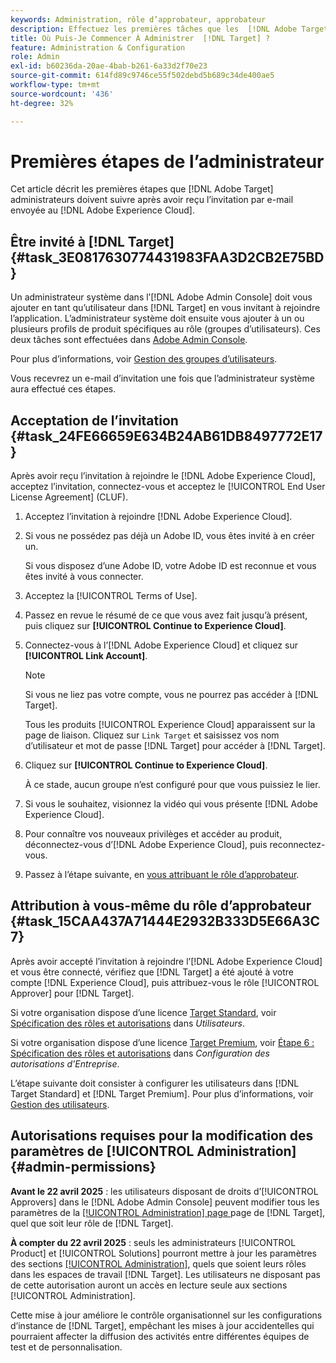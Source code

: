 ```yaml
---
keywords: Administration, rôle d’approbateur, approbateur
description: Effectuez les premières tâches que les  [!DNL Adobe Target]  doivent effectuer après avoir reçu l’invitation par e-mail à  [!DNL Adobe Experience Cloud].
title: Où Puis-Je Commencer À Administrer  [!DNL Target] ?
feature: Administration & Configuration
role: Admin
exl-id: b60236da-20ae-4bab-b261-6a33d2f70e23
source-git-commit: 614fd89c9746ce55f502debd5b689c34de400ae5
workflow-type: tm+mt
source-wordcount: '436'
ht-degree: 32%

---
```


# Premières étapes de l’administrateur

Cet article décrit les premières étapes que [!DNL Adobe Target] administrateurs doivent suivre après avoir reçu l’invitation par e-mail envoyée au [!DNL Adobe Experience Cloud].

## Être invité à [!DNL Target] {#task_3E0817630774431983FAA3D2CB2E75BD}

Un administrateur système dans l’[!DNL Adobe Admin Console] doit vous ajouter en tant qu’utilisateur dans [!DNL Target] en vous invitant à rejoindre l’application. L’administrateur système doit ensuite vous ajouter à un ou plusieurs profils de produit spécifiques au rôle (groupes d’utilisateurs). Ces deux tâches sont effectuées dans [Adobe Admin Console](https://adminconsole.adobe.com).

Pour plus d’informations, voir [Gestion des groupes d’utilisateurs](https://helpx.adobe.com/enterprise/using/users.html).

Vous recevrez un e-mail d’invitation une fois que l’administrateur système aura effectué ces étapes.

## Acceptation de l’invitation {#task_24FE66659E634B24AB61DB8497772E17}

Après avoir reçu l’invitation à rejoindre le [!DNL Adobe Experience Cloud], acceptez l’invitation, connectez-vous et acceptez le [!UICONTROL End User License Agreement] (CLUF).

1. Acceptez l’invitation à rejoindre [!DNL Adobe Experience Cloud].
1. Si vous ne possédez pas déjà un Adobe ID, vous êtes invité à en créer un.

   Si vous disposez d’une Adobe ID, votre Adobe ID est reconnue et vous êtes invité à vous connecter.
1. Acceptez la [!UICONTROL Terms of Use].
1. Passez en revue le résumé de ce que vous avez fait jusqu’à présent, puis cliquez sur **[!UICONTROL Continue to Experience Cloud]**.
1. Connectez-vous à l’[!DNL Adobe Experience Cloud] et cliquez sur **[!UICONTROL Link Account]**.

   >[!NOTE]
   >
   >Si vous ne liez pas votre compte, vous ne pourrez pas accéder à [!DNL Target].

   Tous les produits [!UICONTROL Experience Cloud] apparaissent sur la page de liaison. Cliquez sur `Link Target` et saisissez vos nom d’utilisateur et mot de passe [!DNL Target] pour accéder à [!DNL Target].
1. Cliquez sur **[!UICONTROL Continue to Experience Cloud]**.

   À ce stade, aucun groupe n’est configuré pour que vous puissiez le lier.
1. Si vous le souhaitez, visionnez la vidéo qui vous présente [!DNL Adobe Experience Cloud].
1. Pour connaître vos nouveaux privilèges et accéder au produit, déconnectez-vous d’[!DNL Adobe Experience Cloud], puis reconnectez-vous.
1. Passez à l’étape suivante, en [vous attribuant le rôle d’approbateur](/help/main/administrating-target/start-target.md#task_15CAA437A71444E2932B333D5E66A3C7).

## Attribution à vous-même du rôle d’approbateur {#task_15CAA437A71444E2932B333D5E66A3C7}

Après avoir accepté l’invitation à rejoindre l’[!DNL Adobe Experience Cloud] et vous être connecté, vérifiez que [!DNL Target] a été ajouté à votre compte [!DNL Experience Cloud], puis attribuez-vous le rôle [!UICONTROL Approver] pour [!DNL Target].

Si votre organisation dispose d’une licence [Target Standard](/help/main/c-intro/intro.md#section_ACD5EFF17AAB4E979CBEFA0145CCD905), voir [Spécification des rôles et autorisations](/help/main/administrating-target/c-user-management/c-user-management/user-management.md#roles-permissions) dans *Utilisateurs*.

Si votre organisation dispose d’une licence [Target Premium](/help/main/c-intro/intro.md#premium), voir [Étape 6 : Spécification des rôles et autorisations](/help/main/administrating-target/c-user-management/property-channel/properties-overview.md#section_8C425E43E5DD4111BBFC734A2B7ABC80) dans *Configuration des autorisations d’Entreprise*.

L’étape suivante doit consister à configurer les utilisateurs dans [!DNL Target Standard] et [!DNL Target Premium]. Pour plus d’informations, voir [Gestion des utilisateurs](/help/main/administrating-target/c-user-management/user-management.md).

## Autorisations requises pour la modification des paramètres de [!UICONTROL Administration] {#admin-permissions}

**Avant le 22 avril 2025** : les utilisateurs disposant de droits d’[!UICONTROL Approvers] dans le [!DNL Adobe Admin Console] peuvent modifier tous les paramètres de la [[!UICONTROL Administration] page ](/help/main/administrating-target/administrating-target.md) page de [!DNL Target], quel que soit leur rôle de [!DNL Target].

**À compter du 22 avril 2025** : seuls les administrateurs [!UICONTROL Product] et [!UICONTROL Solutions] pourront mettre à jour les paramètres des sections [[!UICONTROL Administration]](/help/main/administrating-target/administrating-target.md), quels que soient leurs rôles dans les espaces de travail [!DNL Target]. Les utilisateurs ne disposant pas de cette autorisation auront un accès en lecture seule aux sections [!UICONTROL Administration].

Cette mise à jour améliore le contrôle organisationnel sur les configurations d’instance de [!DNL Target], empêchant les mises à jour accidentelles qui pourraient affecter la diffusion des activités entre différentes équipes de test et de personnalisation.
